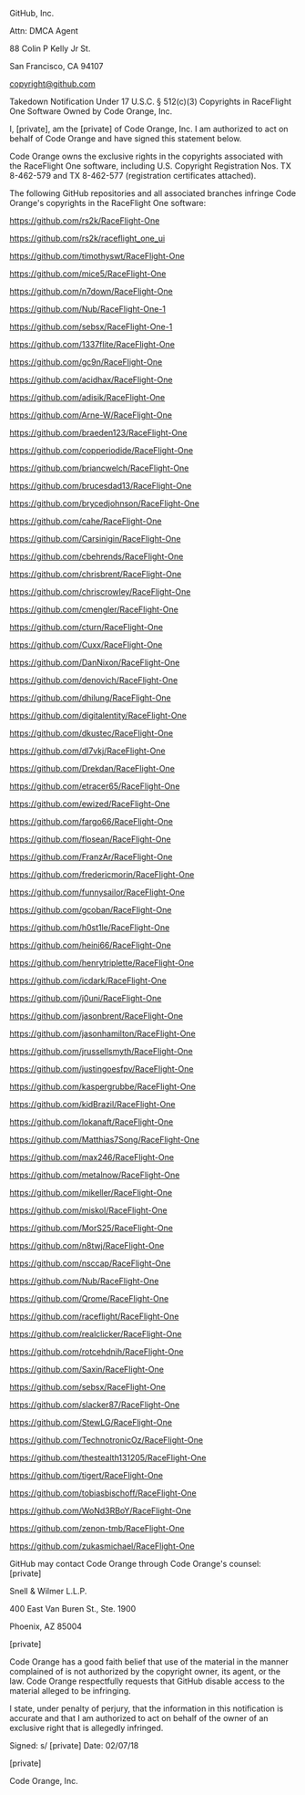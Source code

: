 GitHub, Inc.

Attn: DMCA Agent

88 Colin P Kelly Jr St.

San Francisco, CA 94107

copyright@github.com 

Takedown Notification Under 17 U.S.C. § 512(c)(3) Copyrights in RaceFlight One Software Owned by Code Orange, Inc.

I, [private], am the [private] of Code Orange, Inc. I am authorized to act on behalf of Code Orange and have signed this statement below.

Code Orange owns the exclusive rights in the copyrights associated with the RaceFlight One software, including U.S. Copyright Registration Nos. TX 8-462-579 and TX 8-462-577 (registration certificates attached).

The following GitHub repositories and all associated branches infringe Code Orange's copyrights in the RaceFlight One software:

https://github.com/rs2k/RaceFlight-One

https://github.com/rs2k/raceflight_one_ui

https://github.com/timothyswt/RaceFlight-One

https://github.com/mice5/RaceFlight-One

https://github.com/n7down/RaceFlight-One

https://github.com/Nub/RaceFlight-One-1

https://github.com/sebsx/RaceFlight-One-1

https://github.com/1337flite/RaceFlight-One

https://github.com/gc9n/RaceFlight-One

https://github.com/acidhax/RaceFlight-One

https://github.com/adisik/RaceFlight-One

https://github.com/Arne-W/RaceFlight-One

https://github.com/braeden123/RaceFlight-One

https://github.com/copperiodide/RaceFlight-One

https://github.com/briancwelch/RaceFlight-One

https://github.com/brucesdad13/RaceFlight-One

https://github.com/brycedjohnson/RaceFlight-One

https://github.com/cahe/RaceFlight-One

https://github.com/Carsinigin/RaceFlight-One

https://github.com/cbehrends/RaceFlight-One

https://github.com/chrisbrent/RaceFlight-One

https://github.com/chriscrowley/RaceFlight-One

https://github.com/cmengler/RaceFlight-One

https://github.com/cturn/RaceFlight-One

https://github.com/Cuxx/RaceFlight-One

https://github.com/DanNixon/RaceFlight-One

https://github.com/denovich/RaceFlight-One

https://github.com/dhilung/RaceFlight-One

https://github.com/digitalentity/RaceFlight-One

https://github.com/dkustec/RaceFlight-One

https://github.com/dl7vkj/RaceFlight-One

https://github.com/Drekdan/RaceFlight-One

https://github.com/etracer65/RaceFlight-One

https://github.com/ewized/RaceFlight-One

https://github.com/fargo66/RaceFlight-One

https://github.com/flosean/RaceFlight-One

https://github.com/FranzAr/RaceFlight-One

https://github.com/fredericmorin/RaceFlight-One

https://github.com/funnysailor/RaceFlight-One

https://github.com/gcoban/RaceFlight-One

https://github.com/h0st1le/RaceFlight-One

https://github.com/heini66/RaceFlight-One

https://github.com/henrytriplette/RaceFlight-One

https://github.com/icdark/RaceFlight-One

https://github.com/j0uni/RaceFlight-One

https://github.com/jasonbrent/RaceFlight-One

https://github.com/jasonhamilton/RaceFlight-One

https://github.com/jrussellsmyth/RaceFlight-One

https://github.com/justingoesfpv/RaceFlight-One

https://github.com/kaspergrubbe/RaceFlight-One

https://github.com/kidBrazil/RaceFlight-One

https://github.com/lokanaft/RaceFlight-One

https://github.com/Matthias7Song/RaceFlight-One

https://github.com/max246/RaceFlight-One

https://github.com/metalnow/RaceFlight-One

https://github.com/mikeller/RaceFlight-One

https://github.com/miskol/RaceFlight-One

https://github.com/MorS25/RaceFlight-One

https://github.com/n8twj/RaceFlight-One

https://github.com/nsccap/RaceFlight-One

https://github.com/Nub/RaceFlight-One

https://github.com/Qrome/RaceFlight-One

https://github.com/raceflight/RaceFlight-One

https://github.com/realclicker/RaceFlight-One

https://github.com/rotcehdnih/RaceFlight-One

https://github.com/Saxin/RaceFlight-One

https://github.com/sebsx/RaceFlight-One

https://github.com/slacker87/RaceFlight-One

https://github.com/StewLG/RaceFlight-One

https://github.com/TechnotronicOz/RaceFlight-One

https://github.com/thestealth131205/RaceFlight-One

https://github.com/tigert/RaceFlight-One

https://github.com/tobiasbischoff/RaceFlight-One

https://github.com/WoNd3RBoY/RaceFlight-One

https://github.com/zenon-tmb/RaceFlight-One

https://github.com/zukasmichael/RaceFlight-One

GitHub may contact Code Orange through Code Orange's counsel:  
[private]    

Snell & Wilmer L.L.P.

400 East Van Buren St., Ste. 1900

Phoenix, AZ 85004

[private]

Code Orange has a good faith belief that use of the material in the manner complained of is not authorized by the copyright owner, its agent, or the law. Code Orange respectfully requests that GitHub disable access to the material alleged to be infringing.

I state, under penalty of perjury, that the information in this notification is accurate and that I am authorized to act on behalf of the owner of an exclusive right that is allegedly infringed.

Signed: s/ [private] Date: 02/07/18

[private]

Code Orange, Inc.
